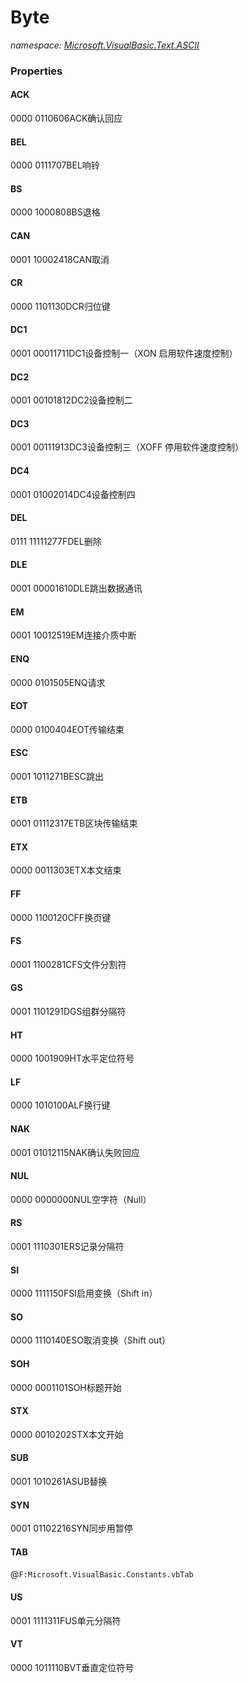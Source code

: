﻿# Byte
_namespace: [Microsoft.VisualBasic.Text.ASCII](./index.md)_






### Properties

#### ACK
0000 0110606ACK确认回应
#### BEL
0000 0111707BEL响铃
#### BS
0000 1000808BS退格
#### CAN
0001 10002418CAN取消
#### CR
0000 1101130DCR归位键
#### DC1
0001 00011711DC1设备控制一（XON 启用软件速度控制）
#### DC2
0001 00101812DC2设备控制二
#### DC3
0001 00111913DC3设备控制三（XOFF 停用软件速度控制）
#### DC4
0001 01002014DC4设备控制四
#### DEL
0111 11111277FDEL删除
#### DLE
0001 00001610DLE跳出数据通讯
#### EM
0001 10012519EM连接介质中断
#### ENQ
0000 0101505ENQ请求
#### EOT
0000 0100404EOT传输结束
#### ESC
0001 1011271BESC跳出
#### ETB
0001 01112317ETB区块传输结束
#### ETX
0000 0011303ETX本文结束
#### FF
0000 1100120CFF换页键
#### FS
0001 1100281CFS文件分割符
#### GS
0001 1101291DGS组群分隔符
#### HT
0000 1001909HT水平定位符号
#### LF
0000 1010100ALF换行键
#### NAK
0001 01012115NAK确认失败回应
#### NUL
0000 0000000NUL空字符（Null）
#### RS
0001 1110301ERS记录分隔符
#### SI
0000 1111150FSI启用变换（Shift in）
#### SO
0000 1110140ESO取消变换（Shift out）
#### SOH
0000 0001101SOH标题开始
#### STX
0000 0010202STX本文开始
#### SUB
0001 1010261ASUB替换
#### SYN
0001 01102216SYN同步用暂停
#### TAB
@``F:Microsoft.VisualBasic.Constants.vbTab``
#### US
0001 1111311FUS单元分隔符
#### VT
0000 1011110BVT垂直定位符号
